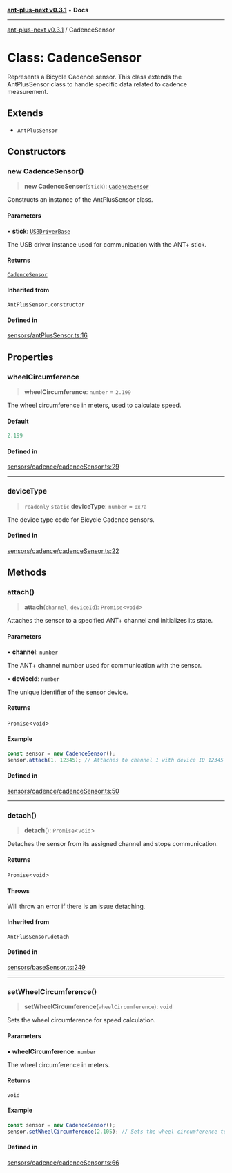 [**ant-plus-next v0.3.1**](../README.md) • **Docs**

***

[ant-plus-next v0.3.1](../README.md) / CadenceSensor

# Class: CadenceSensor

Represents a Bicycle Cadence sensor.
This class extends the AntPlusSensor class to handle specific data related to cadence measurement.

## Extends

- `AntPlusSensor`

## Constructors

### new CadenceSensor()

> **new CadenceSensor**(`stick`): [`CadenceSensor`](CadenceSensor.md)

Constructs an instance of the AntPlusSensor class.

#### Parameters

• **stick**: [`USBDriverBase`](../interfaces/USBDriverBase.md)

The USB driver instance used for communication with the ANT+ stick.

#### Returns

[`CadenceSensor`](CadenceSensor.md)

#### Inherited from

`AntPlusSensor.constructor`

#### Defined in

[sensors/antPlusSensor.ts:16](https://github.com/Benjamin-Stefan/ant-plus-next/blob/c9567bc41ed33c15275cf583dde1cd362dcbccff/src/sensors/antPlusSensor.ts#L16)

## Properties

### wheelCircumference

> **wheelCircumference**: `number` = `2.199`

The wheel circumference in meters, used to calculate speed.

#### Default

```ts
2.199
```

#### Defined in

[sensors/cadence/cadenceSensor.ts:29](https://github.com/Benjamin-Stefan/ant-plus-next/blob/c9567bc41ed33c15275cf583dde1cd362dcbccff/src/sensors/cadence/cadenceSensor.ts#L29)

***

### deviceType

> `readonly` `static` **deviceType**: `number` = `0x7a`

The device type code for Bicycle Cadence sensors.

#### Defined in

[sensors/cadence/cadenceSensor.ts:22](https://github.com/Benjamin-Stefan/ant-plus-next/blob/c9567bc41ed33c15275cf583dde1cd362dcbccff/src/sensors/cadence/cadenceSensor.ts#L22)

## Methods

### attach()

> **attach**(`channel`, `deviceId`): `Promise`\<`void`\>

Attaches the sensor to a specified ANT+ channel and initializes its state.

#### Parameters

• **channel**: `number`

The ANT+ channel number used for communication with the sensor.

• **deviceId**: `number`

The unique identifier of the sensor device.

#### Returns

`Promise`\<`void`\>

#### Example

```ts
const sensor = new CadenceSensor();
sensor.attach(1, 12345); // Attaches to channel 1 with device ID 12345
```

#### Defined in

[sensors/cadence/cadenceSensor.ts:50](https://github.com/Benjamin-Stefan/ant-plus-next/blob/c9567bc41ed33c15275cf583dde1cd362dcbccff/src/sensors/cadence/cadenceSensor.ts#L50)

***

### detach()

> **detach**(): `Promise`\<`void`\>

Detaches the sensor from its assigned channel and stops communication.

#### Returns

`Promise`\<`void`\>

#### Throws

Will throw an error if there is an issue detaching.

#### Inherited from

`AntPlusSensor.detach`

#### Defined in

[sensors/baseSensor.ts:249](https://github.com/Benjamin-Stefan/ant-plus-next/blob/c9567bc41ed33c15275cf583dde1cd362dcbccff/src/sensors/baseSensor.ts#L249)

***

### setWheelCircumference()

> **setWheelCircumference**(`wheelCircumference`): `void`

Sets the wheel circumference for speed calculation.

#### Parameters

• **wheelCircumference**: `number`

The wheel circumference in meters.

#### Returns

`void`

#### Example

```ts
const sensor = new CadenceSensor();
sensor.setWheelCircumference(2.105); // Sets the wheel circumference to 2.105 meters
```

#### Defined in

[sensors/cadence/cadenceSensor.ts:66](https://github.com/Benjamin-Stefan/ant-plus-next/blob/c9567bc41ed33c15275cf583dde1cd362dcbccff/src/sensors/cadence/cadenceSensor.ts#L66)
